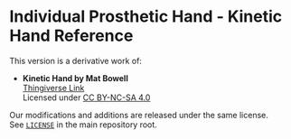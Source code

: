 # Individual Prosthetic Hand - Kinetic Hand Reference
This version is a derivative work of:

- **Kinetic Hand by Mat Bowell**  
  [Thingiverse Link](https://www.thingiverse.com/thing:4618922)  
  Licensed under [CC BY-NC-SA 4.0](https://creativecommons.org/licenses/by-nc-sa/4.0/)

Our modifications and additions are released under the same license.  
See [`LICENSE`](../LICENSE) in the main repository root.